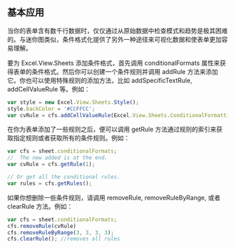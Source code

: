 ##  基本应用
当你的表单含有数千行数据时，仅仅通过从原始数据中检查模式和趋势是极其困难的。与迷你图类似，条件格式化提供了另外一种途径来可视化数据和使表单更加容易理解。

要为 Excel.View.Sheets 添加条件格式，首先调用 conditionalFormats 属性来获得表单的条件格式。然后你可以创建一个条件规则并调用 addRule 方法来添加它。你也可以使用特殊规则的添加方法，比如 addSpecificTextRule, addCellValueRule 等。例如：
```JavaScript
var style = new Excel.View.Sheets.Style();
style.backColor = '#CCFFCC';
var cvRule = cfs.addCellValueRule(Excel.View.Sheets.ConditionalFormatting.ComparisonOperators.greaterThan, 100, 0, style, [new Excel.View.Sheets.Range(3, 3, 3, 3)]);
```

在你为表单添加了一些规则之后，便可以调用 getRule 方法通过规则的索引来获取指定规则或者获取所有的条件规则。例如：
```JavaScript
var cfs = sheet.conditionalFormats;
//  The new added is at the end.
var cvRule = cfs.getRule(1);

// Or get all the conditional rules.
var rules = cfs.getRules();
```

如果你想删除一些条件规则，请调用 removeRule, removeRuleByRange, 或者 clearRule 方法。例如：
```JavaScript
var cfs = sheet.conditionalFormats;
cfs.removeRule(cvRule)
cfs.removeRuleByRange(3, 3, 3, 3);
cfs.clearRule(); //removes all rules
```
